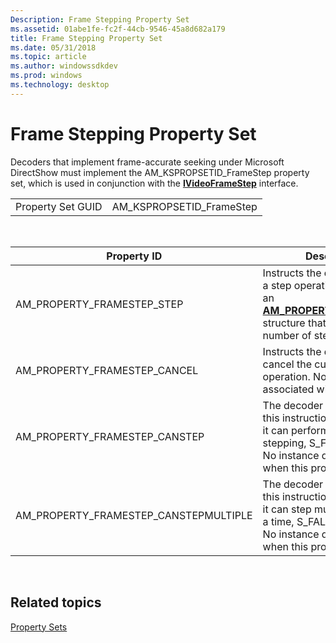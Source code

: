 ```yaml
---
Description: Frame Stepping Property Set
ms.assetid: 01abe1fe-fc2f-44cb-9546-45a8d682a179
title: Frame Stepping Property Set
ms.date: 05/31/2018
ms.topic: article
ms.author: windowssdkdev
ms.prod: windows
ms.technology: desktop
---
```


# Frame Stepping Property Set

Decoders that implement frame-accurate seeking under Microsoft DirectShow must implement the AM\_KSPROPSETID\_FrameStep property set, which is used in conjunction with the [**IVideoFrameStep**](/windows/win32/Strmif/nn-strmif-ivideoframestep?branch=master) interface.



|                   |                            |
|-------------------|----------------------------|
| Property Set GUID | AM\_KSPROPSETID\_FrameStep |



 



| Property ID                              | Description                                                                                                                                                                     |
|------------------------------------------|---------------------------------------------------------------------------------------------------------------------------------------------------------------------------------|
| AM\_PROPERTY\_FRAMESTEP\_STEP            | Instructs the decoder to begin a step operation and passes an [**AM\_PROPERTY\_FRAMESTEP**](/windows/win32/amvideo/ns-amvideo-_am_framestep_step?branch=master) structure that specifies the number of steps.            |
| AM\_PROPERTY\_FRAMESTEP\_CANCEL          | Instructs the decoder to cancel the current step operation. No instance data is associated with this property.                                                                  |
| AM\_PROPERTY\_FRAMESTEP\_CANSTEP         | The decoder returns S\_OK on this instruction to indicate that it can perform frame stepping, S\_FALSE otherwise. No instance data is passed when this property is set.         |
| AM\_PROPERTY\_FRAMESTEP\_CANSTEPMULTIPLE | The decoder returns S\_OK on this instruction to indicate that it can step multiple frames at a time, S\_FALSE otherwise. No instance data is passed when this property is set. |



 

## Related topics

<dl> <dt>

[Property Sets](property-sets.md)
</dt> </dl>

 

 



